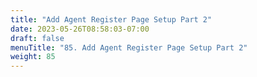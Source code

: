 ```yaml
---
title: "Add Agent Register Page Setup Part 2"
date: 2023-05-26T08:58:03-07:00
draft: false
menuTitle: "85. Add Agent Register Page Setup Part 2"
weight: 85
---
```


